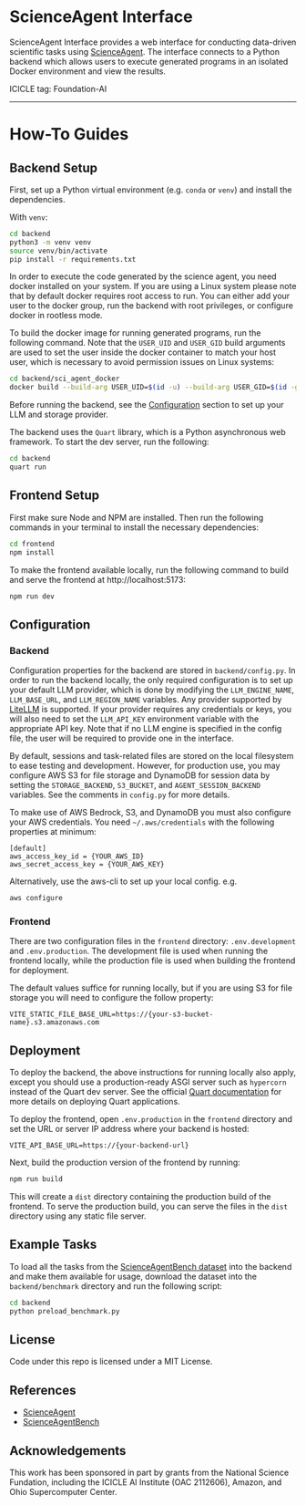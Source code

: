 # ScienceAgent Interface

ScienceAgent Interface provides a web interface for conducting data-driven scientific tasks using [ScienceAgent](https://github.com/ICICLE-ai/ScienceAgent). The interface connects to a Python backend which allows users to execute generated programs in an isolated Docker environment and view the results.

ICICLE tag: Foundation-AI

---


# How-To Guides

## Backend Setup
First, set up a Python virtual environment (e.g. `conda` or `venv`) and install the dependencies.

With `venv`:
```bash
cd backend
python3 -m venv venv
source venv/bin/activate
pip install -r requirements.txt
```

In order to execute the code generated by the science agent, you need docker installed on your system.
If you are using a Linux system please note that by default docker requires root access to run.
You can either add your user to the docker group, run the backend with root privileges, or configure docker in rootless mode.

To build the docker image for running generated programs, run the following command. Note that the `USER_UID` and `USER_GID` build arguments are used to set the user inside the docker container to match your host user, which is necessary to avoid permission issues on Linux systems:
```bash
cd backend/sci_agent_docker
docker build --build-arg USER_UID=$(id -u) --build-arg USER_GID=$(id -g) -t science-agent .
```

Before running the backend, see the [Configuration](#configuration) section to set up your LLM and storage provider.

The backend uses the `Quart` library, which is a Python asynchronous web framework. To start the dev server, run the following:
```bash
cd backend
quart run
```

## Frontend Setup

First make sure Node and NPM are installed. Then run the following commands in your terminal to install the necessary dependencies:

```bash
cd frontend
npm install
```

To make the frontend available locally, run the following command to build and serve the frontend at http://localhost:5173:
```bash
npm run dev
```

## Configuration

### Backend
Configuration properties for the backend are stored in `backend/config.py`. In order to run the backend locally, the only required configuration is to set up your default LLM provider, which is done by modifying the `LLM_ENGINE_NAME`, `LLM_BASE_URL`, and `LLM_REGION_NAME` variables. Any provider supported by [LiteLLM](https://docs.litellm.ai/docs/providers) is supported. If your provider requires any credentials or keys, you will also need to set the `LLM_API_KEY` environment variable with the appropriate API key. Note that if no LLM engine is specified in the config file, the user will be required to provide one in the interface.

By default, sessions and task-related files are stored on the local filesystem to ease testing and development. However, for production use, you may configure AWS S3 for file storage and DynamoDB for session data by setting the `STORAGE_BACKEND`, `S3_BUCKET`, and `AGENT_SESSION_BACKEND` variables. See the comments in `config.py` for more details.

To make use of AWS Bedrock, S3, and DynamoDB you must also configure your AWS credentials. You need `~/.aws/credentials` with the following properties at minimum:
```
[default]
aws_access_key_id = {YOUR_AWS_ID}
aws_secret_access_key = {YOUR_AWS_KEY}
```

Alternatively, use the aws-cli to set up your local config. e.g.
```bash
aws configure
```

### Frontend
There are two configuration files in the `frontend` directory: `.env.development` and `.env.production`. The development file is used when running the frontend locally, while the production file is used when building the frontend for deployment.

The default values suffice for running locally, but if you are using S3 for file storage you will need to configure the follow property:
```env
VITE_STATIC_FILE_BASE_URL=https://{your-s3-bucket-name}.s3.amazonaws.com
```


## Deployment

To deploy the backend, the above instructions for running locally also apply, except you should use a production-ready ASGI server such as `hypercorn` instead of the Quart dev server. See the official [Quart documentation](https://quart.palletsprojects.com/en/latest/tutorials/deployment/) for more details on deploying Quart applications.

To deploy the frontend, open `.env.production` in the `frontend` directory and set the URL or server IP address where your backend is hosted:
```env
VITE_API_BASE_URL=https://{your-backend-url}
```

Next, build the production version of the frontend by running:
```bash
npm run build
```
This will create a `dist` directory containing the production build of the frontend.
To serve the production build, you can serve the files in the `dist` directory using any static file server.

## Example Tasks
To load all the tasks from the [ScienceAgentBench dataset](https://github.com/OSU-NLP-Group/ScienceAgentBench) into the backend and make them available for usage, download the dataset into the `backend/benchmark` directory and run the following script:
```bash
cd backend
python preload_benchmark.py
```

## License
Code under this repo is licensed under a MIT License.

  
## References

- [ScienceAgent](https://github.com/ICICLE-ai/ScienceAgent)
- [ScienceAgentBench](https://github.com/OSU-NLP-Group/ScienceAgentBench)


## Acknowledgements
This work has been sponsored in part by grants from the National Science Fundation, including the ICICLE AI Institute (OAC 2112606), Amazon, and Ohio Supercomputer Center.

